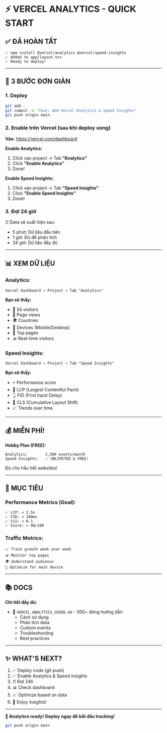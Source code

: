 # ⚡ VERCEL ANALYTICS - QUICK START

## ✅ ĐÃ HOÀN TẤT

```
✅ npm install @vercel/analytics @vercel/speed-insights
✅ Added to app/layout.tsx
✅ Ready to deploy!
```

---

## 🚀 3 BƯỚC ĐƠN GIẢN

### **1. Deploy**
```bash
git add .
git commit -m "feat: Add Vercel Analytics & Speed Insights"
git push origin main
```

### **2. Enable trên Vercel** (sau khi deploy xong)

**Vào:** https://vercel.com/dashboard

**Enable Analytics:**
1. Click vào project → Tab **"Analytics"**
2. Click **"Enable Analytics"**
3. Done!

**Enable Speed Insights:**
1. Click vào project → Tab **"Speed Insights"**  
2. Click **"Enable Speed Insights"**
3. Done!

### **3. Đợi 24 giờ**

⏰ Data sẽ xuất hiện sau:
- 5 phút: Dữ liệu đầu tiên
- 1 giờ: Đủ để phân tích
- 24 giờ: Dữ liệu đầy đủ

---

## 📊 XEM DỮ LIỆU

### **Analytics:**
```
Vercel Dashboard → Project → Tab "Analytics"
```

**Bạn sẽ thấy:**
- 👥 Số visitors
- 📄 Page views
- 🌍 Countries
- 📱 Devices (Mobile/Desktop)
- 🔗 Top pages
- 📊 Real-time visitors

### **Speed Insights:**
```
Vercel Dashboard → Project → Tab "Speed Insights"
```

**Bạn sẽ thấy:**
- ⚡ Performance score
- 🎯 LCP (Largest Contentful Paint)
- 👆 FID (First Input Delay)
- 📏 CLS (Cumulative Layout Shift)
- 📈 Trends over time

---

## 💰 MIỄN PHÍ!

**Hobby Plan (FREE):**
```
Analytics:        2,500 events/month
Speed Insights:   ✅ UNLIMITED & FREE!
```

Đủ cho hầu hết websites!

---

## 🎯 MỤC TIÊU

### **Performance Metrics (Goal):**
```
✅ LCP: < 2.5s
✅ FID: < 100ms
✅ CLS: < 0.1
✅ Score: > 90/100
```

### **Traffic Metrics:**
```
📈 Track growth week over week
📊 Monitor top pages
🌍 Understand audience
📱 Optimize for main device
```

---

## 📚 DOCS

**Chi tiết đầy đủ:**
- 📖 `VERCEL_ANALYTICS_GUIDE.md` - 500+ dòng hướng dẫn
  - Cách sử dụng
  - Phân tích data
  - Custom events
  - Troubleshooting
  - Best practices

---

## ✨ WHAT'S NEXT?

1. ✅ Deploy code (git push)
2. ✅ Enable Analytics & Speed Insights
3. ⏰ Đợi 24h
4. 📊 Check dashboard
5. 📈 Optimize based on data
6. 🎉 Enjoy insights!

---

**🎊 Analytics ready! Deploy ngay để bắt đầu tracking!**

```bash
git push origin main
```

